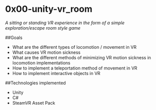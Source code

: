 # 0x00-unity-vr_room


*A sitting or standing VR experience in the form of a simple exploration/escape room style game*


##Goals
* What are the different types of locomotion / movement in VR
* What causes VR motion sickness
* What are the different methods of minimizing VR motion sickness in locomotion implementations
* How to implement a teleportation method of movement in VR
* How to implement interactive objects in VR


##Technologies implemented
* Unity
* C#
* SteamVR Asset Pack

